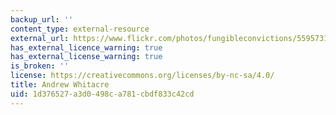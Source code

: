 ```yaml
---
backup_url: ''
content_type: external-resource
external_url: https://www.flickr.com/photos/fungibleconvictions/5595731414/in/album-72157626442352456/
has_external_licence_warning: true
has_external_license_warning: true
is_broken: ''
license: https://creativecommons.org/licenses/by-nc-sa/4.0/
title: Andrew Whitacre
uid: 1d376527-a3d0-498c-a781-cbdf833c42cd
---
```

